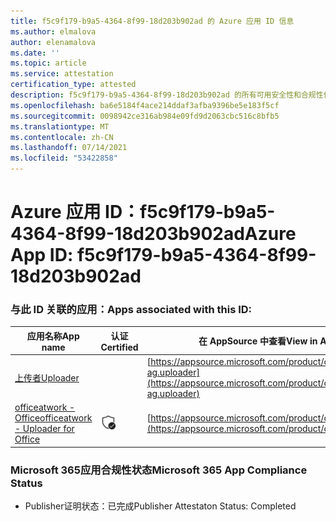 ```yaml
---
title: f5c9f179-b9a5-4364-8f99-18d203b902ad 的 Azure 应用 ID 信息
ms.author: elmalova
author: elenamalova
ms.date: ''
ms.topic: article
ms.service: attestation
certification_type: attested
description: f5c9f179-b9a5-4364-8f99-18d203b902ad 的所有可用安全性和合规性信息。
ms.openlocfilehash: ba6e5184f4ace214ddaf3afba9396be5e183f5cf
ms.sourcegitcommit: 0098942ce316ab984e09fd9d2063cbc516c8bfb5
ms.translationtype: MT
ms.contentlocale: zh-CN
ms.lasthandoff: 07/14/2021
ms.locfileid: "53422858"
---
```

# <a name="azure-app-id-f5c9f179-b9a5-4364-8f99-18d203b902ad"></a><span data-ttu-id="bfff8-103">Azure 应用 ID：f5c9f179-b9a5-4364-8f99-18d203b902ad</span><span class="sxs-lookup"><span data-stu-id="bfff8-103">Azure App ID: f5c9f179-b9a5-4364-8f99-18d203b902ad</span></span>


### <a name="apps-associated-with-this-id"></a><span data-ttu-id="bfff8-104">与此 ID 关联的应用：</span><span class="sxs-lookup"><span data-stu-id="bfff8-104">Apps associated with this ID:</span></span>
| <span data-ttu-id="bfff8-105">**应用名称**</span><span class="sxs-lookup"><span data-stu-id="bfff8-105">**App name**</span></span> | <span data-ttu-id="bfff8-106">**认证**</span><span class="sxs-lookup"><span data-stu-id="bfff8-106">**Certified**</span></span> | <span data-ttu-id="bfff8-107">**在 AppSource 中查看**</span><span class="sxs-lookup"><span data-stu-id="bfff8-107">**View in AppSource**</span></span> |
|-|-|-|
| [<span data-ttu-id="bfff8-108">上传者</span><span class="sxs-lookup"><span data-stu-id="bfff8-108">Uploader</span></span>](https://docs.microsoft.com/en-us/microsoft-365-app-certification/forward/officeatwork-ag.uploader) |  | [https://appsource.microsoft.com/product/office/officeatwork-ag.uploader](https://appsource.microsoft.com/product/office/officeatwork-ag.uploader) |
| [<span data-ttu-id="bfff8-109">officeatwork - Office</span><span class="sxs-lookup"><span data-stu-id="bfff8-109">officeatwork - Uploader for Office</span></span>](https://docs.microsoft.com/en-us/microsoft-365-app-certification/forward/WA104381430) | <img alt="Certified application badge" src="../media/certified-badge.png" height="25" width="25" /> | [https://appsource.microsoft.com/product/office/WA104381430](https://appsource.microsoft.com/product/office/WA104381430) |

### <a name="microsoft-365-app-compliance-status"></a><span data-ttu-id="bfff8-110">Microsoft 365应用合规性状态</span><span class="sxs-lookup"><span data-stu-id="bfff8-110">Microsoft 365 App Compliance Status</span></span>
- <span data-ttu-id="bfff8-111">Publisher证明状态：已完成</span><span class="sxs-lookup"><span data-stu-id="bfff8-111">Publisher Attestaton Status: Completed</span></span>
